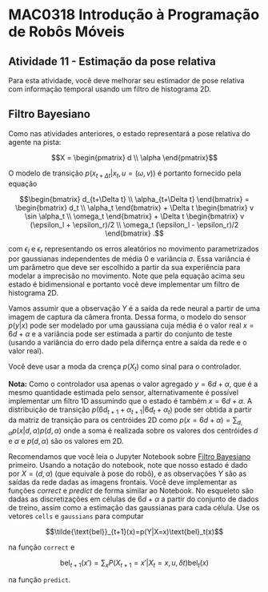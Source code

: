 # MAC0318 Introdução à Programação de Robôs Móveis

## Atividade 11 - Estimação da pose relativa

Para esta atividade, você deve melhorar seu estimador de pose relativa com informação temporal usando um filtro de histograma 2D.

## Filtro Bayesiano

Como nas atividades anteriores, o estado representará a pose relativa do agente na pista:
```math
X = \begin{pmatrix} d \\ \alpha \end{pmatrix}
```
O modelo de transição $`p(x_{t+\Delta t}|x_{t}, u=(\omega,v))`$ é portanto fornecido pela equação
```math
\begin{bmatrix}
 d_{t+\Delta t} \\ \alpha_{t+\Delta t}
\end{bmatrix}
=
\begin{bmatrix}
 d_t \\ \alpha_t
\end{bmatrix}
+
\Delta t 
\begin{bmatrix}
 v \sin \alpha_t \\
 \omega_t
\end{bmatrix}
+
\Delta t 
\begin{bmatrix}
 v (\epsilon_l + \epsilon_r)/2 \\
 \omega_t (\epsilon_l - \epsilon_r)/2
\end{bmatrix} .
```
com $`\epsilon_l`$ e $`\epsilon_r`$ representando os erros aleatórios no movimento parametrizados por gaussianas independentes de média 0 e variância $`\sigma`$. Essa variância é um parâmetro que deve ser escolhido a partir da sua experiência para modelar a imprecisão no movimento. Note que pela equação acima seu estado é bidimensional e portanto você deve implementar um filtro de histograma 2D.

Vamos assumir que a observação $`Y`$ é a saída da rede neural a partir de uma imagem de captura da câmera fronta. Dessa forma, o modelo do sensor $`p(y|x)`$ pode ser modelado por uma gaussiana cuja média é o valor real $`x=6d+\alpha`$ e a variância pode ser estimada a partir do conjunto de teste (usando a variância do erro dado pela difernça entre a saída da rede e o valor real).

Você deve usar a moda da crença $`p(X_t)`$ como sinal para o controlador.

**Nota:** Como o controlador usa apenas o valor agregado $`y=6d + \alpha`$, que é a mesmo quantidade estimada pelo sensor, alternativamente é possível implementar um filtro 1D assumindo que o estado é também $`x=6d + \alpha`$. A distribuição de transição $`p(6d_{t+1} + \alpha_{t+1}|6d_t + \alpha_t)`$ pode ser obtida a partir da matriz de transição para os centróides 2D como $`p(x=6d+\alpha)=\sum_{d,\alpha} p(x|d,\alpha)p(d,\alpha)`$ onde a soma é realizada sobre os valores dos centróides $`d`$ e $`\alpha`$ e $`p(d,\alpha)`$ são os valores em 2D. 

Recomendamos que você leia o Jupyter Notebook sobre [Filtro Bayesiano](https://gitlab.uspdigital.usp.br/mac0318-2021/assignments/-/blob/master/localization/Filtro%20Bayesiano.ipynb) primeiro. Usando a notação do notebook, note que nosso estado é dado por $`X=(d,\alpha)`$ (que equivale à pose do robô), e as observações $`Y`$ são as saídas da rede dadas as imagens frontais. Você deve implementar as funções $`correct`$ e $`predict`$ de forma similar ao Notebook. No esqueleto são dadas as discretizações em células de $`6d+\alpha`$ a partir do conjunto de dados de treino, assim como a estimação das gaussianas para cada célula. Use os vetores `cells` e `gaussians` para computar

```math
\tilde{\text{bel}}_{t+1}(x)=p(Y|X=x)\text{bel}_t(x)
```

na função `correct` e

```math
\text{bel}_{t+1}(x') = \sum_x P(X_{t+1}=x' | X_t=x, u, \delta t) \text{bel}_t(x)
```

na função `predict`.
